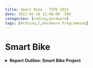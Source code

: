 ```yaml
---
title: Smart Bike - TIPE 2022
date: 2022-05-10 12:00:00 -500
categories: [coding,hardware]
tags: [Arduino,C,Hardware Programming]
---
```


# Smart Bike 



<details>
<summary> <b>Report Outline: Smart Bike Project</b> </summary>

---

<details>
<summary> <b>1. Introduction</b> </summary>

---

### Background
### Objectives
### Scope

</details>

<details>
<summary> <b>2. Projectsss Overview</b> </summary>

---

### Overview of Smart Bike
### Target Audience
### Importance and Impact

</details>

<details>
<summary> <b>3. Development Process</b> </summary>

---

### Conceptualization
### Design Phase
### Implementation
### Testing and Iteration

</details>

<details>
<summary> <b>4. Features of the Smart Bike</b> </summary>

---

### Cardiovascular Monitoring System
### Customized Exercise Programs
### User Interface and Interaction
### Safety Features

</details>

<details>
<summary> <b>5. Results and Evaluation
